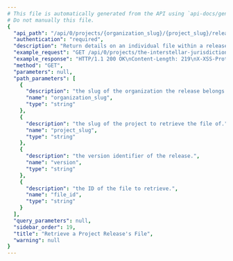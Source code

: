 ```yaml
---
# This file is automatically generated from the API using `api-docs/generate.py`
# Do not manually this file.
{
  "api_path": "/api/0/projects/{organization_slug}/{project_slug}/releases/{version}/files/{file_id}/", 
  "authentication": "required", 
  "description": "Return details on an individual file within a release.  This does\nnot actually return the contents of the file, just the associated\nmetadata.", 
  "example_request": "GET /api/0/projects/the-interstellar-jurisdiction/pump-station/releases/4fbabfcf8ea7042126fa6888d9bf89d7473d7014/files/2/ HTTP/1.1\nHost: sentry.io\nAuthorization: Bearer {base64-encoded-key-here}", 
  "example_response": "HTTP/1.1 200 OK\nContent-Length: 219\nX-XSS-Protection: 1; mode=block\nContent-Language: en\nX-Content-Type-Options: nosniff\nVary: Accept-Language, Cookie\nAllow: GET, PUT, DELETE, HEAD, OPTIONS\nX-Frame-Options: deny\nContent-Type: application/json\n\n{\n  \"dateCreated\": \"2018-09-19T21:07:18.698Z\", \n  \"dist\": null, \n  \"headers\": {\n    \"Content-Type\": \"text/plain; encoding=utf-8\"\n  }, \n  \"id\": \"2\", \n  \"name\": \"/demo/readme.txt\", \n  \"sha1\": \"2ef7bde608ce5404e97d5f042f95f89f1c232871\", \n  \"size\": 12\n}", 
  "method": "GET", 
  "parameters": null, 
  "path_parameters": [
    {
      "description": "the slug of the organization the release belongs to.", 
      "name": "organization_slug", 
      "type": "string"
    }, 
    {
      "description": "the slug of the project to retrieve the file of.", 
      "name": "project_slug", 
      "type": "string"
    }, 
    {
      "description": "the version identifier of the release.", 
      "name": "version", 
      "type": "string"
    }, 
    {
      "description": "the ID of the file to retrieve.", 
      "name": "file_id", 
      "type": "string"
    }
  ], 
  "query_parameters": null, 
  "sidebar_order": 19, 
  "title": "Retrieve a Project Release's File", 
  "warning": null
}
---
```

